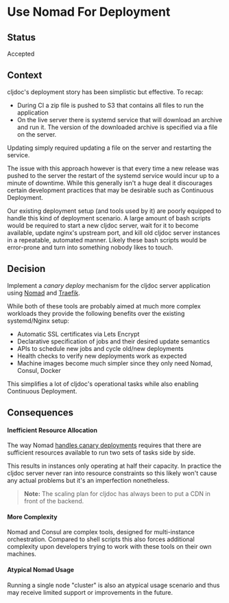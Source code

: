 # Use Nomad For Deployment

## Status

Accepted

## Context

cljdoc's deployment story has been simplistic but effective. To recap:

- During CI a zip file is pushed to S3 that contains all files to run the application
- On the live server there is systemd service that will download an archive and run it. The
  version of the downloaded archive is specified via a file on the server.

Updating simply required updating a file on the server and restarting the service.

The issue with this approach however is that every time a new release was pushed to the server
the restart of the systemd service would incur up to a minute of downtime. While this generally
isn't a huge deal it discourages certain development practices that may be desirable such as
Continuous Deployment.

Our existing deployment setup (and tools used by it) are poorly equipped to handle this kind of
deployment scenario. A large amount of bash scripts would be required to start a new cljdoc server,
wait for it to become available, update nginx's upstream port, and kill old cljdoc server instances
in a repeatable, automated manner. Likely these bash scripts would be error-prone and turn into
something nobody likes to touch.

## Decision

Implement a *canary deploy* mechanism for the cljdoc server application using
[Nomad](https://nomadproject.io) and [Traefik](https://traefik.io).

While both of these tools are probably aimed at much more complex workloads they provide the
following benefits over the existing systemd/Nginx setup:

- Automatic SSL certificates via Lets Encrypt
- Declarative specification of jobs and their desired update semantics
- APIs to schedule new jobs and cycle old/new deployments
- Health checks to verify new deployments work as expected
- Machine images become much simpler since they only need Nomad, Consul, Docker

This simplifies a lot of cljdoc's operational tasks while also enabling Continuous Deployment.

## Consequences

#### Inefficient Resource Allocation

The way Nomad [handles canary deployments](https://www.nomadproject.io/guides/operating-a-job/update-strategies/blue-green-and-canary-deployments.html) requires that there are sufficient resources available to run two sets of tasks side by side.

This results in instances only operating at half their capacity. In practice the cljdoc
server never ran into resource constraints so this likely won't cause any actual problems
but it's an imperfection nonetheless.

> **Note:** The scaling plan for cljdoc has always been to put a CDN in front of the backend.

#### More Complexity

Nomad and Consul are complex tools, designed for multi-instance orchestration. Compared to
shell scripts this also forces additional complexity upon developers trying to work with these
tools on their own machines.

#### Atypical Nomad Usage

Running a single node "cluster" is also an atypical usage scenario and thus may receive limited
support or improvements in the future.
